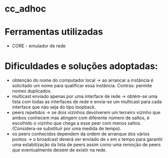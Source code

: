 cc_adhoc
========

Ferramentas utilizadas
========
- CORE - emulador de rede

Dificuldades e soluções adoptadas:
========
- obtenção do nome do computador local -> ao arrancar a instância é solicitado um nome para qualificar essa instância. Contras: permite nomes duplicados.
- multicast enviado apenas por uma interface de rede -> obtém-se uma lista com todas as interfaces de rede e envia-se um multicast para cada interface que não seja do tipo loopback.
- peers repetidos -> se dois vizinhos devolverem um terceiro vizinho que ambos conhecem mas atingem com diferente número de saltos, é escolhido o vizinho que chega a esse peer com menos saltos. (Considera-se substituir por uma medida de tempo).
- os peers conhecidos dependem da ordem de arranque dos vários pontos -> o broadcast deverá ser enviado de x em x tempo para garantir uma estabilização da lista de peers assim como uma remoção de peers que eventualmente deixem de existir na rede.

